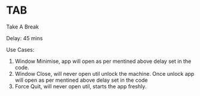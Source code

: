 # TAB
Take A Break

Delay:
45 mins

Use Cases:
1) Window Minimise, app will open as per mentined above delay set in the code.
2) Window Close, will never open util unlock the machine. Once unlock app will open as per mentined above delay set in the code
3) Force Quit, will never open util, starts the app freshly.
